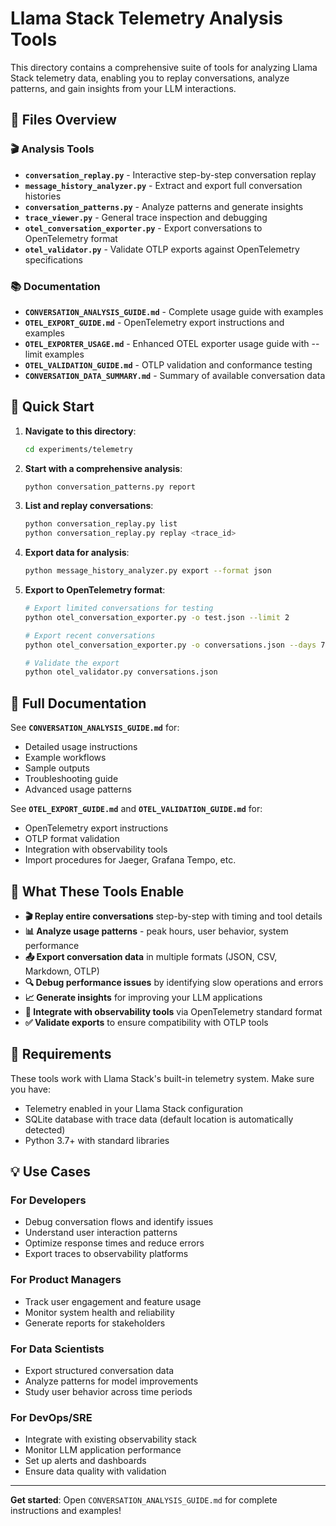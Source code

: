# Llama Stack Telemetry Analysis Tools

This directory contains a comprehensive suite of tools for analyzing Llama Stack telemetry data, enabling you to replay conversations, analyze patterns, and gain insights from your LLM interactions.

## 📁 Files Overview

### 🎬 Analysis Tools
- **`conversation_replay.py`** - Interactive step-by-step conversation replay
- **`message_history_analyzer.py`** - Extract and export full conversation histories  
- **`conversation_patterns.py`** - Analyze patterns and generate insights
- **`trace_viewer.py`** - General trace inspection and debugging
- **`otel_conversation_exporter.py`** - Export conversations to OpenTelemetry format
- **`otel_validator.py`** - Validate OTLP exports against OpenTelemetry specifications

### 📚 Documentation
- **`CONVERSATION_ANALYSIS_GUIDE.md`** - Complete usage guide with examples
- **`OTEL_EXPORT_GUIDE.md`** - OpenTelemetry export instructions and examples
- **`OTEL_EXPORTER_USAGE.md`** - Enhanced OTEL exporter usage guide with --limit examples
- **`OTEL_VALIDATION_GUIDE.md`** - OTLP validation and conformance testing
- **`CONVERSATION_DATA_SUMMARY.md`** - Summary of available conversation data

## 🚀 Quick Start

1. **Navigate to this directory**:
   ```bash
   cd experiments/telemetry
   ```

2. **Start with a comprehensive analysis**:
   ```bash
   python conversation_patterns.py report
   ```

3. **List and replay conversations**:
   ```bash
   python conversation_replay.py list
   python conversation_replay.py replay <trace_id>
   ```

4. **Export data for analysis**:
   ```bash
   python message_history_analyzer.py export --format json
   ```

5. **Export to OpenTelemetry format**:
   ```bash
   # Export limited conversations for testing
   python otel_conversation_exporter.py -o test.json --limit 2
   
   # Export recent conversations
   python otel_conversation_exporter.py -o conversations.json --days 7
   
   # Validate the export
   python otel_validator.py conversations.json
   ```

## 📖 Full Documentation

See **`CONVERSATION_ANALYSIS_GUIDE.md`** for:
- Detailed usage instructions
- Example workflows
- Sample outputs
- Troubleshooting guide
- Advanced usage patterns

See **`OTEL_EXPORT_GUIDE.md`** and **`OTEL_VALIDATION_GUIDE.md`** for:
- OpenTelemetry export instructions
- OTLP format validation
- Integration with observability tools
- Import procedures for Jaeger, Grafana Tempo, etc.

## 🎯 What These Tools Enable

- **🎬 Replay entire conversations** step-by-step with timing and tool details
- **📊 Analyze usage patterns** - peak hours, user behavior, system performance
- **📤 Export conversation data** in multiple formats (JSON, CSV, Markdown, OTLP)
- **🔍 Debug performance issues** by identifying slow operations and errors
- **📈 Generate insights** for improving your LLM applications
- **🔗 Integrate with observability tools** via OpenTelemetry standard format
- **✅ Validate exports** to ensure compatibility with OTLP tools

## 🔧 Requirements

These tools work with Llama Stack's built-in telemetry system. Make sure you have:
- Telemetry enabled in your Llama Stack configuration
- SQLite database with trace data (default location is automatically detected)
- Python 3.7+ with standard libraries

## 💡 Use Cases

### For Developers
- Debug conversation flows and identify issues
- Understand user interaction patterns
- Optimize response times and reduce errors
- Export traces to observability platforms

### For Product Managers  
- Track user engagement and feature usage
- Monitor system health and reliability
- Generate reports for stakeholders

### For Data Scientists
- Export structured conversation data
- Analyze patterns for model improvements
- Study user behavior across time periods

### For DevOps/SRE
- Integrate with existing observability stack
- Monitor LLM application performance
- Set up alerts and dashboards
- Ensure data quality with validation

---

**Get started**: Open `CONVERSATION_ANALYSIS_GUIDE.md` for complete instructions and examples!
